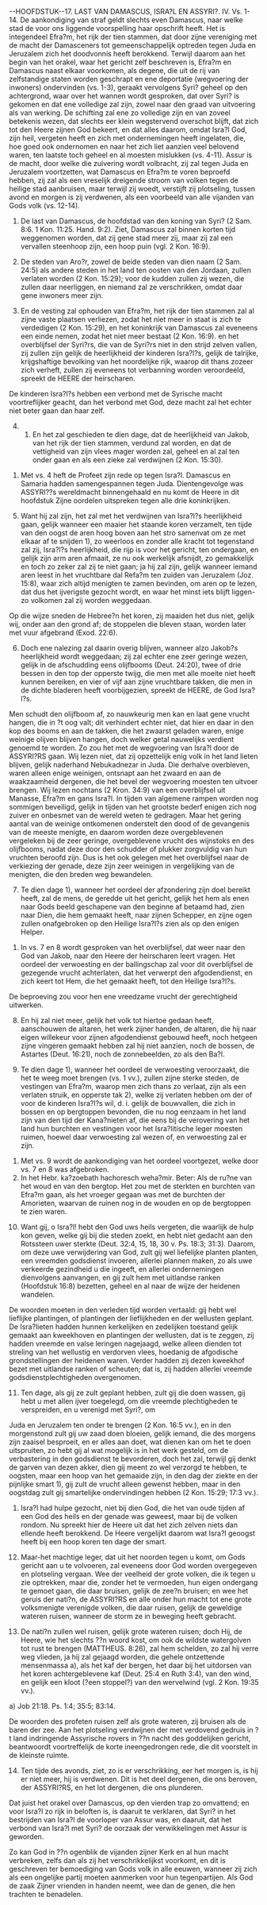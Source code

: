 --HOOFDSTUK--17.
LAST VAN DAMASCUS, ISRA?L EN ASSYRI?.
IV. Vs. 1-14. De aankondiging van straf geldt slechts even Damascus, naar welke stad de voor ons liggende voorspelling haar opschrift heeft. Het is integendeel Efra?m, het rijk der tien   stammen,	dat	door	zijne   vereniging	met	de   macht	der	Damasceners   tot gemeenschappelijk optreden tegen Juda en Jeruzalem zich het doodvonnis heeft berokkend. Terwijl daarom aan het begin van het orakel, waar het gericht zelf beschreven is, Efra?m en Damascus naast elkaar voorkomen, als degene, die uit de rij van zelfstandige staten worden geschrapt  en  ene  deportatie  (wegvoering  der  inwoners)  ondervinden  (vs.  1-3),  geraakt vervolgens Syri? geheel op den achtergrond, waar over het wannen wordt gesproken, dat over Syri? is gekomen en dat ene volledige zal zijn, zowel naar den graad van uitvoering als van werking. De schifting zal ene zo volledige zijn en van zoveel betekenis wezen, dat slechts eer klein wegstervend overschot blijft, dat zich tot den Heere zijnen God bekeert, en dat alles daarom,  omdat  Isra?l  God,  zijn  heil,  vergeten  heeft  en  zich  met  ondernemingen  heeft ingelaten, die, hoe goed ook ondernomen en naar het zich liet aanzien veel belovend waren, ten laatste toch geheel en al moesten mislukken (vs. 4-11). Assur is de macht, door welke die zuivering  wordt volbracht, zij zal tegen Juda en Jeruzalem voortzetten, wat Damascus en Efra?m te voren beproefd hebben, zij zal als een vreselijk dreigende stroom van volken tegen de heilige stad aanbruisen,  maar terwijl zij woedt, verstijft zij plotseling, tussen avond en morgen is zij verdwenen, als een voorbeeld van alle vijanden van Gods volk (vs. 12-14).

1. De last van Damascus, de hoofdstad van den koning van Syri? (2 Sam. 8:6. 1 Kon. 11:25. Hand. 9:2). Ziet, Damascus zal binnen korten tijd weggenomen worden, dat  zij gene stad meer zij, maar zij zal een vervallen steenhoop zijn, een hoop puin (vgl. 2 Kon. 16:9).

2. De steden van Aro?r, zowel de beide steden van dien naam (2 Sam. 24:5) als andere steden in het land ten oosten van den Jordaan, zullen verlaten worden (2 Kon.  15:29); voor de kudden zullen zij wezen, die zullen daar neerliggen, en niemand zal ze verschrikken, omdat daar gene inwoners meer zijn.

3. En de vesting zal ophouden van Efra?m, het rijk der tien stammen zal al zijne vaste plaatsen verliezen, zodat het niet meer in staat is zich te verdedigen (2 Kon. 15:29), en het koninkrijk van Damascus zal eveneens een einde nemen, zodat het niet meer bestaat (2 Kon. 16:9). en het overblijfsel der Syri?rs, die van de Syri?rs niet in den strijd zelven vallen, zij zullen zijn gelijk de heerlijkheid der kinderen Isra?l?s, gelijk de talrijke, krijgshaftige bevolking van het noordelijke rijk,  waarop  dit  thans zozeer  zich verheft,  zullen zij eveneens tot  verbanning worden veroordeeld, spreekt de HEERE der heirscharen.

De kinderen Isra?l?s hebben een verbond met de Syrische macht voortreflijker geacht, dan het verbond met God, deze macht zal het echter niet beter gaan dan haar zelf.

4. 1) En het zal geschieden te dien dage, dat de heerlijkheid van Jakob, van het rijk der tien stammen, verdund zal worden, en dat de vettigheid van zijn vlees mager worden zal, geheel en al zal ten onder gaan en als een zieke zal verdwijnen (2 Kon. 15:30).

1)  Met  vs.  4  heft  de  Profeet  zijn  rede  op  tegen  Isra?l.  Damascus  en  Samaria  hadden samengespannen tegen Juda. Dientengevolge was ASSYRI??s wereldmacht binnengehaald en nu komt de Heere in dit hoofdstuk Zijne oordelen uitspreken tegen alle drie koninkrijken.

5. Want hij zal zijn, het zal met het verdwijnen van Isra?l?s heerlijkheid gaan, gelijk wanneer een maaier het staande koren verzamelt, ten tijde van den oogst de aren hoog boven aan het stro  samenvat  om ze met  elkaar  af te snijden 1),  zo  weerloos en zonder  alle  kracht  tot tegenstand zal zij, Isra?l?s heerlijkheid, die rijp is voor het gericht, ten ondergaan, en gelijk zijn arm aren afmaait, ze nu ook werkelijk afsnijdt, zo gemakkelijk en toch zo zeker zal zij te niet gaan; ja hij zal zijn, gelijk wanneer iemand aren leest in het vruchtbare dal Refa?m ten zuiden van Jeruzalem (Joz. 15:8), waar zich altijd menigten te zamen bevinden, om aren op te lezen, dat dus het ijverigste gezocht wordt, en waar het minst iets blijft liggen-zo volkomen zal zij worden weggedaan.

Op die wijze sneden de Hebree?n het koren, zij maaiden het dus niet, gelijk wij, onder aan den grond af; de stoppelen die bleven staan, worden later met vuur afgebrand (Exod. 22:6).

6.  Doch  ene  nalezing  zal daarin  overig  blijven,  wanneer  alzo  Jakob?s  heerlijkheid  wordt weggedaan; zij zal echter ene zeer geringe wezen, gelijk in de afschudding eens olijfbooms (Deut. 24:20), twee of drie bessen in den top der opperste twijg, die men met alle moeite niet heeft  kunnen bereiken,  en vier  of vijf aan zijne vruchtbare takken,  die  men in de dichte bladeren heeft voorbijgezien, spreekt de HEERE, de God Isra?l?s.

Men schudt den olijfboom af, zo nauwkeurig men kan en laat gene vrucht hangen, die in ?t oog valt; dit verhindert echter niet, dat hier en daar in den kop des booms en aan de takken, die  het  zwaarst  geladen  waren,  enige  weinige  olijven  blijven  hangen,  doch  welker  getal nauwelijks verdient genoemd te worden. Zo zou het met de wegvoering van Isra?l door de ASSYRI?RS gaan. Wij lezen niet, dat  zij opzettelijk  enig  volk in het  land lieten blijven, gelijk  naderhand  Nebukadnezar  in  Juda.  Die  derhalve  overbleven,  waren  alleen  enige weinigen, ontsnapt  aan het  zwaard en aan de waakzaamheid dergenen,  die het  bevel der wegvoering  moesten  ten  uitvoer  brengen.  Wij  lezen  nochtans  (2  Kron.  34:9)  van  een overblijfsel uit Manasse, Efra?m en gans Isra?l.
In tijden van algemene rampen worden nog  sommigen beveiligd,  gelijk  in tijden van het grootste bederf enigen zich nog zuiver en onbesmet van de wereld weten te gedragen.
Maar het gering aantal van de weinige ontkomenen onderstelt den dood of de gevangenis van de meeste menigte, en daarom worden deze overgeblevenen vergeleken bij de zeer geringe, overgeblevene vrucht  des wijnstoks en des olijfbooms,  nadat  deze door  den schudder  of plukker zorgvuldig van hun vruchten beroofd zijn. Dus is het ook gelegen met het overblijfsel naar de verkiezing der genade, deze zijn zeer weinigen in vergelijking van de menigten, die den breden weg bewandelen.

7. Te dien dage 1), wanneer het oordeel der afzondering zijn doel bereikt heeft, zal de mens, de geredde uit  het  gericht, gelijk het  hem als enen naar Gods beeld geschapene van den beginne af betaamd had, zien naar Dien, die hem gemaakt heeft, naar zijnen Schepper, en zijne ogen zullen onafgebroken op den Heilige Isra?l?s zien als op den enigen Helper.

1) In vs. 7 en 8 wordt gesproken van het overblijfsel, dat weer naar den God van Jakob, naar den Heere der heirscharen leert vragen. Het oordeel der verwoesting en der ballingschap zal voor dit overblijfsel de gezegende vrucht achterlaten, dat het verwerpt den afgodendienst, en zich keert tot Hem, die het gemaakt heeft, tot den Heilige Isra?l?s.

De beproeving zou voor hen ene vreedzame vrucht der gerechtigheid uitwerken.

8. En hij zal niet meer, gelijk het volk tot hiertoe gedaan heeft, aanschouwen de altaren, het werk  zijner  handen,  de  altaren,  die  hij  naar  eigen  willekeur  voor  zijnen  afgodendienst gebouwd heeft, noch hetgeen zijne vingeren gemaakt hebben zal hij niet aanzien, noch de bossen, de Astartes (Deut. 16:21), noch de zonnebeelden, zo als den Ba?l.

9. Te dien dage 1), wanneer het oordeel de verwoesting veroorzaakt, die het te weeg moet brengen (vs. 1 vv.), zullen zijne sterke steden, de vestingen van Efra?m, waarop men zich thans zo verlaat, zijn als een verlaten struik, en opperste tak 2), welke zij verlaten hebben om der of voor de kinderen Isra?l?s wil, d. i. gelijk de bouwvallen, die zich in bossen en op bergtoppen bevonden, die nu nog eenzaam in het land zijn van den tijd der Kana?nieten af, die eens bij de verovering van het land hun burchten en vestingen voor het Isra?litische leger moesten ruimen, hoewel daar verwoesting zal wezen of, en verwoesting zal er zijn.

1) Met vs. 9 wordt de aankondiging van het oordeel voortgezet, welke door vs. 7 en 8 was afgebroken.
2) In het Hebr. ka?zoebath hachoresch weha?mir. Beter: Als de ru?ne van het woud en van den bergtop. Het zou met de sterkten en burchten van Efra?m gaan, als het vroeger gegaan was  met  de  burchten  der  Amorieten,  waarvan  de  ruinen  nog  in  de  wouden  en  op  de bergtoppen te zien waren.

10. Want gij, o Isra?l! hebt den God uws heils vergeten, die waarlijk de hulp kon geven, welke gij bij die steden zoekt, en hebt niet gedacht aan den Rotssteen uwer sterkte (Deut. 32:4, 15, 18, 30 v. Ps. 18:3; 31:3). Daarom, om deze uwe verwijdering van God, zult gij wel liefelijke planten planten, een vreemden godsdienst invoeren, allerlei plannen maken, zo als uwe verkeerde gezindheid u die ingeeft, en allerlei ondernemingen dienvolgens aanvangen, en gij zult hem met uitlandse ranken (Hoofdstuk 16:8) bezetten, geheel en al naar de wijze der heidenen wandelen.

De woorden moeten in den verleden tijd worden vertaald: gij hebt wel lieflijke plantingen, of plantingen  der   lieflijkheden  en  der   wellusten  geplant.   De   Isra?lieten  hadden  hunnen kerkelijken  en  zedelijken  toestand  gelijk  gemaakt  aan  kweekhoven  en  plantingen  der wellusten, dat is te zeggen, zij hadden vreemde en valse leringen nagejaagd, welke alleen dienden  tot   streling   van  het   wellustig   en  verdorven  vlees,   hoedanig   de   afgodische grondstellingen der heidenen waren. Verder hadden zij dezen kweekhof bezet met uitlandse ranken of scheuten; dat is, zij hadden allerlei vreemde godsdienstplechtigheden overgenomen.

11. Ten dage, als gij ze zult geplant hebben, zult gij die doen wassen, gij hebt u met allen ijver toegelegd, om die vreemde plechtigheden te verspreiden, en u verenigd met Syri?, om

Juda en Jeruzalem ten onder te brengen (2 Kon. 16:5 vv.), en in den morgenstond zult gij uw zaad doen bloeien, gelijk iemand, die des morgens zijn zaaisel besproeit, en er alles aan doet, wat dienen kan om het te doen uitspruiten, zo hebt gij al wat mogelijk is in het werk gesteld, om de verbastering in den godsdienst te bevorderen, doch het zal, terwijl gij denkt de garven van dezen akker, dien gij meent zo wel verzorgd te hebben, te oogsten, maar een hoop van het gemaaide  zijn,  in  den  dag  der  ziekte  en  der  pijnlijke  smart  1),  gij  zult  de  vrucht  alleen gewenst hebben, maar in den oogstdag zult gij smartelijke ondervindingen hebben (2 Kon. 15:29; 17:3 vv.).

1) Isra?l had hulpe gezocht, niet bij dien God, die het van oude tijden af een God des heils en der genade was geweest, maar bij de volken rondom. Nu spreekt hier de Heere uit dat het zich zelven niets dan ellende heeft berokkend. De Heere vergelijkt daarom wat Isra?l geoogst heeft bij een hoop koren ten dage der smart.

12. Maar-het machtige leger, dat uit het noorden tegen u komt, om Gods gericht aan u te volvoeren,  zal  eveneens  door  God  worden  overgegeven  en  plotseling  vergaan.  Wee  der veelheid der grote volken, die ik tegen u zie optrekken, maar die, zonder het te vermoeden, hun eigen ondergang te gemoet gaan, die daar bruisen, gelijk de zee?n bruisen; en wee het geruis  der  nati?n,  de  ASSYRI?RS  en  alle  onder  hun  macht  tot  ene  grote  volksmenigte verenigde volken, die daar ruisen, gelijk de geweldige wateren ruisen, wanneer de storm ze in beweging heeft gebracht.

13. De nati?n zullen wel ruisen, gelijk grote wateren ruisen; doch Hij, de Heere, wie het slechts ??n woord kost, om ook de wildste watergolven tot rust te brengen (MATTHEUS. 8:26), zal hem schelden, zo zal hij verre weg vlieden, ja hij zal gejaagd worden, die gehele ontzettende mensenmassa a), als het kaf der bergen, het daar bij het uitdorsen van het koren achtergeblevene  kaf (Deut.  25:4  en  Ruth  3:4),  van  den  wind,  en  gelijk  een  kloot  (?een stoppel?) van den wervelwind (vgl. 2 Kon. 19:35 vv.).

a) Job 21:18. Ps. 1:4; 35:5; 83:14.

De woorden des profeten ruisen zelf als grote wateren, zij bruisen als de baren der zee. Aan het plotseling verdwijnen der met verdovend gedruis in ?t land indringende Assyrische rovers in ??n nacht  des goddelijken gericht,  beantwoordt  voortreffelijk  de korte ineengedrongen rede, die dit voorstelt in de kleinste ruimte.

14. Ten tijde des avonds, ziet, zo is er verschrikking, eer het morgen is, is hij er niet meer, hij is  verdwenen.  Dit  is  het  deel  dergenen,  die  ons  beroven,  der  ASSYRI?RS,  en  het  lot dergenen, die ons plunderen.

Dat juist het orakel over Damascus, op den vierden trap zo omvattend; en voor Isra?l zo rijk in beloften is, is daaruit te verklaren, dat Syri? in het bestrijden van Isra?l de voorloper van Assur was, en daaruit, dat het verbond van Isra?l met Syri? de oorzaak der verwikkelingen met Assur is geworden.

Zo kan God in ??n ogenblik de vijanden zijner Kerk en al hun macht verbreken, zelfs dan als zij het verschrikkelijkst voorkomt, en dit is geschreven ter bemoediging van Gods volk in alle eeuwen, wanneer zij zich als een ongelijke partij moeten aanmerken voor hun tegenpartijen. Als God de zaak Zijner vrienden in handen neemt, wee dan de genen, die hen trachten te benadelen.
